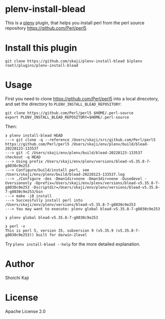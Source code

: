 # plenv-install-blead

This is a [plenv](https://github.com/tokuhirom/plenv) plugin,
that helps you install perl from the perl source repository https://github.com/Perl/perl5

# Install this plugin

```console
git clone https://github.com/skaji/plenv-install-blead $(plenv root)/plugins/plenv-install-blead
```

# Usage

First you need to clone https://github.com/Perl/perl5 into a local direcotory,
and set the directory to `PLENV_INSTALL_BLEAD_REPOSITORY`:

```console
git clone https://github.com/Perl/perl5 $HOME/.perl-source
export PLENV_INSTALL_BLEAD_REPOSITORY=$HOME/.perl-source
```

Then:

```console
❯ plenv install-blead HEAD
---> git clone -q --reference /Users/skaji/src/github.com/Perl/perl5 https://github.com/Perl/perl5 /Users/skaji/env/plenv/build/blead-20220123-133537
---> git -C /Users/skaji/env/plenv/build/blead-20220123-133537 checkout -q HEAD
---> Using prefix /Users/skaji/env/plenv/versions/blead-v5.35.8-7-g8030c9e253
---> Configure/build/install perl, see /Users/skaji/env/plenv/build/blead-20220123-133537.log
---> ./Configure -des -Dman1dir=none -Dman3dir=none -Dusedevel -Uversiononly -Dprefix=/Users/skaji/env/plenv/versions/blead-v5.35.8-7-g8030c9e253 -Dscriptdir=/Users/skaji/env/plenv/versions/blead-v5.35.8-7-g8030c9e253/bin
---> make -j8 install
---> Successfully install perl into /Users/skaji/env/plenv/versions/blead-v5.35.8-7-g8030c9e253
---> You may want to execute: plenv global blead-v5.35.8-7-g8030c9e253

❯ plenv global blead-v5.35.8-7-g8030c9e253

❯ perl -v
This is perl 5, version 35, subversion 9 (v5.35.9 (v5.35.8-7-g8030c9e253)) built for darwin-2level
```

Try `plenv install-blead --help` for the more detailed explanation.

# Author

Shoichi Kaji

# License

Apache License 2.0
